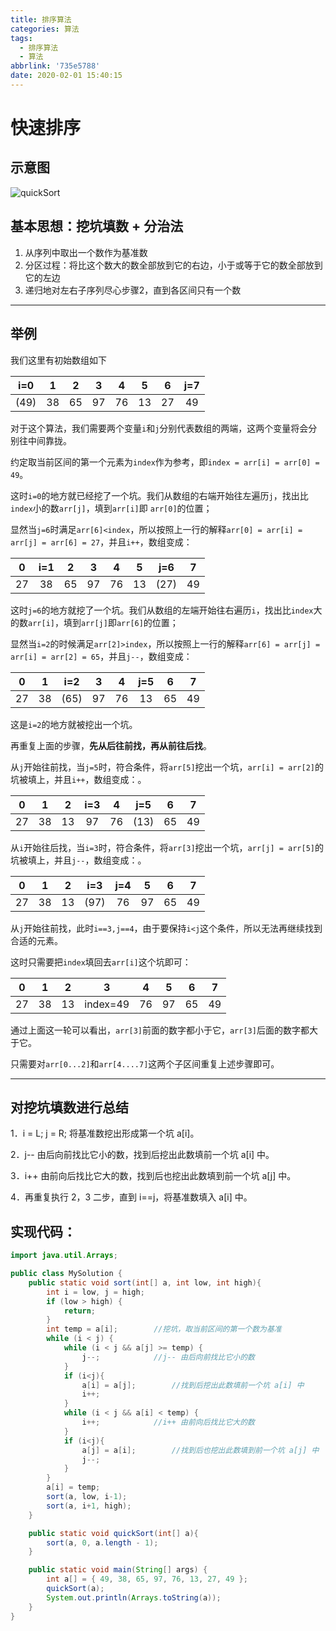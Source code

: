 ```yaml
---
title: 排序算法
categories: 算法
tags:
  - 排序算法
  - 算法
abbrlink: '735e5788'
date: 2020-02-01 15:40:15
---
```



# 快速排序

## 示意图

![quickSort](https://user-images.githubusercontent.com/17522733/98710150-90aee100-2383-11eb-854f-bb4791b5e55e.gif)

<!-- more -->

## 基本思想：**挖坑填数 + 分治法**

1. 从序列中取出一个数作为基准数
2. 分区过程：将比这个数大的数全部放到它的右边，小于或等于它的数全部放到它的左边
3. 递归地对左右子序列尽心步骤2，直到各区间只有一个数

---



## 举例

我们这里有初始数组如下

| i=0  |  1   |  2   |  3   |  4   |  5   |  6   | j=7  |
| :--: | :--: | :--: | :--: | :--: | :--: | :--: | :--: |
| (49) |  38  |  65  |  97  |  76  |  13  |  27  |  49  |

对于这个算法，我们需要两个变量`i`和`j`分别代表数组的两端，这两个变量将会分别往中间靠拢。

约定取当前区间的第一个元素为`index`作为参考，即`index = arr[i] = arr[0] = 49`。

这时`i=0`的地方就已经挖了一个坑。我们从数组的右端开始往左遍历`j`，找出比`index`小的数`arr[j]`，填到`arr[i]`即 `arr[0]`的位置；

显然当`j=6`时满足`arr[6]<index`，所以按照上一行的解释`arr[0] = arr[i] = arr[j] = arr[6] = 27`，并且`i++`，数组变成：

|  0   | i=1  |  2   |  3   |  4   |  5   | j=6  |  7   |
| :--: | :--: | :--: | :--: | :--: | :--: | :--: | :--: |
|  27  |  38  |  65  |  97  |  76  |  13  | (27) |  49  |

这时`j=6`的地方就挖了一个坑。我们从数组的左端开始往右遍历`i`，找出比`index`大的数`arr[i]`，填到`arr[j]`即`arr[6]`的位置；

显然当`i=2`的时候满足`arr[2]>index`，所以按照上一行的解释`arr[6] = arr[j] = arr[i] = arr[2] = 65`，并且`j--`，数组变成：

|  0   |  1   | i=2  |  3   |  4   | j=5  |  6   |  7   |
| :--: | :--: | :--: | :--: | :--: | :--: | :--: | :--: |
|  27  |  38  | (65) |  97  |  76  |  13  |  65  |  49  |

这是`i=2`的地方就被挖出一个坑。

再重复上面的步骤，**先从后往前找，再从前往后找**。

从`j`开始往前找，当`j=5`时，符合条件，将`arr[5]`挖出一个坑，`arr[i] = arr[2]`的坑被填上，并且`i++`，数组变成：。

|  0   |  1   |  2   | i=3  |  4   | j=5  |  6   |  7   |
| :--: | :--: | :--: | :--: | :--: | :--: | :--: | :--: |
|  27  |  38  |  13  |  97  |  76  | (13) |  65  |  49  |

从`i`开始往后找，当`i=3`时，符合条件，将`arr[3]`挖出一个坑，`arr[j] = arr[5]`的坑被填上，并且`j--`，数组变成：。

|  0   |  1   |  2   | i=3  | j=4  |  5   |  6   |  7   |
| :--: | :--: | :--: | :--: | :--: | :--: | :--: | :--: |
|  27  |  38  |  13  | (97) |  76  |  97  |  65  |  49  |

从`j`开始往前找，此时`i==3,j==4`，由于要保持`i<j`这个条件，所以无法再继续找到合适的元素。

这时只需要把`index`填回去`arr[i]`这个坑即可：

|  0   |  1   |  2   |    3     |  4   |  5   |  6   |  7   |
| :--: | :--: | :--: | :------: | :--: | :--: | :--: | :--: |
|  27  |  38  |  13  | index=49 |  76  |  97  |  65  |  49  |

通过上面这一轮可以看出，`arr[3]`前面的数字都小于它，`arr[3]`后面的数字都大于它。

只需要对`arr[0...2]`和`arr[4....7]`这两个子区间重复上述步骤即可。

---



## 对挖坑填数进行总结

1．i = L; j = R; 将基准数挖出形成第一个坑 a[i]。

2．j-- 由后向前找比它小的数，找到后挖出此数填前一个坑 a[i] 中。

3．i++ 由前向后找比它大的数，找到后也挖出此数填到前一个坑 a[j] 中。

4．再重复执行 2，3 二步，直到 i==j，将基准数填入 a[i] 中。



## 实现代码：

```java
import java.util.Arrays;

public class MySolution {
    public static void sort(int[] a, int low, int high){
        int i = low, j = high;
        if (low > high) {
            return;
        }
        int temp = a[i];        //挖坑，取当前区间的第一个数为基准
        while (i < j) {
            while (i < j && a[j] >= temp) {
                j--;            //j-- 由后向前找比它小的数
            }
            if (i<j){
                a[i] = a[j];        //找到后挖出此数填前一个坑 a[i] 中
                i++;
            }
            while (i < j && a[i] < temp) {
                i++;            //i++ 由前向后找比它大的数
            }
            if (i<j){
                a[j] = a[i];        //找到后也挖出此数填到前一个坑 a[j] 中
                j--;
            }
        }
        a[i] = temp;
        sort(a, low, i-1);
        sort(a, i+1, high);
    }

    public static void quickSort(int[] a){
        sort(a, 0, a.length - 1);
    }

    public static void main(String[] args) {
        int a[] = { 49, 38, 65, 97, 76, 13, 27, 49 };
        quickSort(a);
        System.out.println(Arrays.toString(a));
    }
}
```

